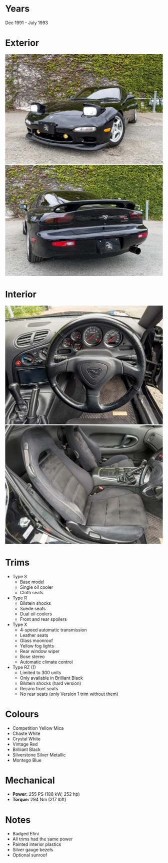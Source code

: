 # Years
Dec 1991 - July 1993

# Exterior
![Version 1 front](/variants/version1_front2.jpg)
![Version 1 rear](/variants/version1_rear2.jpg)

# Interior
![](/variants/version1_interior1.jpg)
![](/variants/version1_interior2.jpg)

# Trims
* Type S
	* Base model
	* Single oil cooler
	* Cloth seats
* Type R
	* Bilstein shocks
	* Suede seats
	* Dual oil coolers
	* Front and rear spoilers
* Type X
	* 4-speed automatic transmission
	* Leather seats
	* Glass moonroof
	* Yellow fog lights
	* Rear window wiper
	* Bose stereo
	* Automatic climate control
* Type RZ (1)
	* Limited to 300 units
	* Only available in Brilliant Black
	* Bilstein shocks (hard version)
	* Recaro front seats
	* No rear seats (only Version 1 trim without them)

# Colours
- Competition Yellow Mica
- Chaste White
- Crystal White
- Vintage Red
- Brilliant Black
- Silverstone Silver Metallic
- Montego Blue

# Mechanical
* **Power:** 255 PS (188 kW; 252 hp)
* **Torque:** 294 Nm (217 lbft)

# Notes
* Badged Efini
* All trims had the same power
* Painted interior plastics
* Silver gauge bezels
* Optional sunroof


